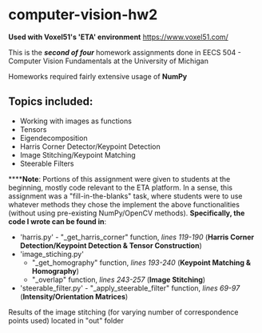 # computer-vision-hw2

__Used with Voxel51's 'ETA' environment__ https://www.voxel51.com/

This is the **_second of four_** homework assignments done in EECS 504 - Computer Vision Fundamentals at the University of Michigan

Homeworks required fairly extensive usage of __NumPy__

## Topics included:
* Working with images as functions
* Tensors
* Eigendecomposition
* Harris Corner Detector/Keypoint Detection
* Image Stitching/Keypoint Matching
* Steerable Filters

****__Note__: Portions of this assignment were given to students at the beginning, mostly code relevant to the ETA platform. In a sense, this assignment was a "fill-in-the-blanks" task, where students were to use whatever methods they chose the implement the above functionalities (without using pre-existing NumPy/OpenCV methods). __Specifically, the code I wrote can be found in__:
* 'harris.py' - "_get_harris_corner" function, _lines 119-190_ (__Harris Corner Detection/Keypoint Detection & Tensor Construction__)
* 'image_stiching.py'
  - "_get_homography" function, _lines 193-240_ (__Keypoint Matching & Homography__)
  - "_overlap" function, _lines 243-257_ (__Image Stitching__)
* 'steerable_filter.py' - "_apply_steerable_filter" function, _lines 69-97_ (__Intensity/Orientation Matrices__)


Results of the image stitching (for varying number of correspondence points used) located in "out" folder
